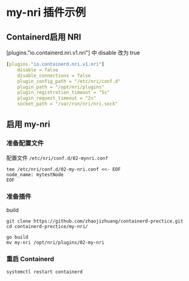 # my-nri 插件示例


## Containerd启用 NRI
[plugins."io.containerd.nri.v1.nri"] 中 disable 改为 true

```yaml
[plugins."io.containerd.nri.v1.nri"]
    disable = false
    disable_connections = false
    plugin_config_path = "/etc/nri/conf.d"
    plugin_path = "/opt/nri/plugins"
    plugin_registration_timeout = "5s"
    plugin_request_timeout = "2s"
    socket_path = "/var/run/nri/nri.sock"
```

## 启用 my-nri

### 准备配置文件
配置文件 `/etc/nri/conf.d/02-mynri.conf`

```shell
tee /etc/nri/conf.d/02-my-nri.conf <<- EOF
node_name: mytestNode
EOF
```


### 准备插件

build 
```
git clone https://github.com/zhaojizhuang/containerd-prectice.git
cd containerd-prectice/my-nri/

go build
mv my-nri /opt/nri/plugins/02-my-nri
```

### 重启 Containerd
```shell
systemctl restart containerd
```



